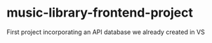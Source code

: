 # music-library-frontend-project

First project incorporating an API database we already created in VS
